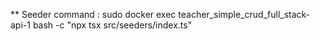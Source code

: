 \*\* Seeder command :
sudo docker exec teacher_simple_crud_full_stack-api-1 bash -c "npx tsx src/seeders/index.ts"
